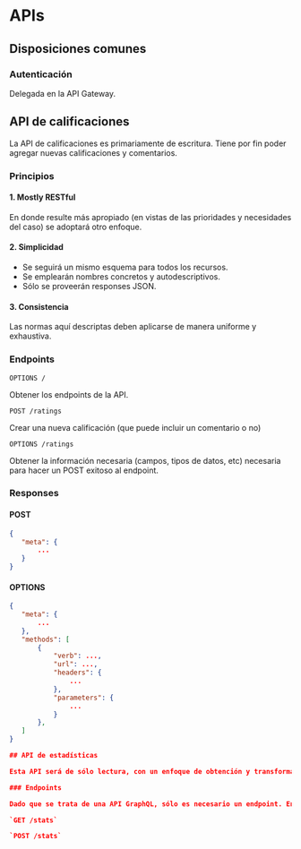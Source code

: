 # APIs

## Disposiciones comunes

### Autenticación

Delegada en la API Gateway.

## API de calificaciones

La API de calificaciones es primariamente de escritura. Tiene por fin poder agregar nuevas calificaciones y comentarios.

### Principios

#### 1. Mostly RESTful

En donde resulte más apropiado (en vistas de las prioridades y necesidades del caso) se adoptará otro enfoque.

#### 2. Simplicidad

- Se seguirá un mismo esquema para todos los recursos.
- Se emplearán nombres concretos y autodescriptivos.
- Sólo se proveerán responses JSON.

#### 3. Consistencia

Las normas aquí descriptas deben aplicarse de manera uniforme y exhaustiva.

### Endpoints

`OPTIONS /`

Obtener los endpoints de la API.

`POST /ratings`

Crear una nueva calificación (que puede incluir un comentario o no)

`OPTIONS /ratings`

 Obtener la información necesaria (campos, tipos de datos, etc) necesaria para hacer un POST exitoso al endpoint.

### Responses

#### POST

```json
{
   "meta": {
       ...
   }
}
```

#### OPTIONS

```json
{
   "meta": {
       ...
   },
   "methods": [
       {
           "verb": ...,
           "url": ...,
           "headers": {
               ...
           },
           "parameters": {
               ...
           }
       },
   ]
}

## API de estadísticas

Esta API será de sólo lectura, con un enfoque de obtención y transformación de  datos cuantitativos. Tiene por fin poder responder preguntas relacionadas con los datos de forma confiable, flexible y expresiva.

### Endpoints

Dado que se trata de una API GraphQL, sólo es necesario un endpoint. En él se admiten los métodos GET y POST.

`GET /stats`

`POST /stats`